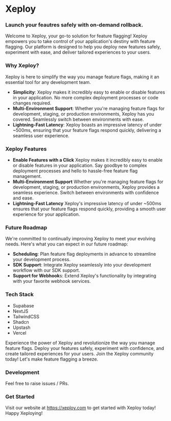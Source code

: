# Xeploy
### Launch your feautres safely with on-demand rollback.

Welcome to Xeploy, your go-to solution for feature flagging! Xeploy empowers you to take control of your application's destiny with feature flagging. Our platform is designed to help you deploy new features safely, experiment with ease, and deliver tailored experiences to your users.

### Why Xeploy?
Xeploy is here to simplify the way you manage feature flags, making it an essential tool for any development team.

- **Simplicity**: Xeploy makes it incredibly easy to enable or disable features in your application. No more complex deployment processes or code changes required.
- **Multi-Environment Support**: Whether you're managing feature flags for development, staging, or production environments, Xeploy has you covered. Seamlessly switch between environments with ease.
- **Lightning-Fast Latency**: Xeploy boasts an impressive latency of under ~500ms, ensuring that your feature flags respond quickly, delivering a seamless user experience.



### Xeploy Features
- **Enable Features with a Click**
Xeploy makes it incredibly easy to enable or disable features in your application. Say goodbye to complex deployment processes and hello to hassle-free feature flag management.
- **Multi-Environment Support**
Whether you're managing feature flags for development, staging, or production environments, Xeploy provides a seamless experience. Switch between environments with confidence and ease.
- **Lightning-Fast Latency**
Xeploy's impressive latency of under ~500ms ensures that your feature flags respond quickly, providing a smooth user experience for your application.



### Future Roadmap
We're committed to continually improving Xeploy to meet your evolving needs. Here's what you can expect in our future roadmap:

- **Scheduling**: Plan feature flag deployments in advance to streamline your development process.
- **SDK Support**: Integrate Xeploy seamlessly into your development workflow with our SDK support.
- **Support for Webhook**s: Extend Xeploy's functionality by integrating with your favorite webhook services.

### Tech Stack
- Supabase
- NextJS
- TailwindCSS
- Shadcn
- Upstash
- Vercel



Experience the power of Xeploy and revolutionize the way you manage feature flags. Deploy your features safely, experiment with confidence, and create tailored experiences for your users. Join the Xeploy community today! Let's make feature flagging a breeze.

### Development
Feel free to raise issues / PRs. 

### Get Started
Visit our website at https://xeploy.com to get started with Xeploy today! Happy Xeploying!
